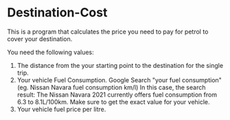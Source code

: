 # Destination-Cost
This is a program that calculates the price you need to pay for petrol to cover your destination.

You need the following values:
1. The distance from the your starting point to the destination for the single trip.
2. Your vehicle Fuel Consumption. Google Search "your fuel consumption" (eg. Nissan Navara fuel consumption km/l)
   In this case, the search result: The Nissan Navara 2021 currently offers fuel consumption from 6.3 to 8.1L/100km. 
   Make sure to get the exact value for your vehicle.
3. Your vehicle fuel price per litre.